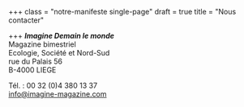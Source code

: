 +++
class = "notre-manifeste single-page"
draft = true
title = "Nous contacter"

+++
**_Imagine Demain le monde_**  
Magazine bimestriel  
Ecologie, Société et Nord-Sud  
rue du Palais 56  
B-4000 LIEGE

Tél. : 00 32 (0)4 380 13 37  
[info@imagine-magazine.com](mailto:info@imagine-magazine.com)
